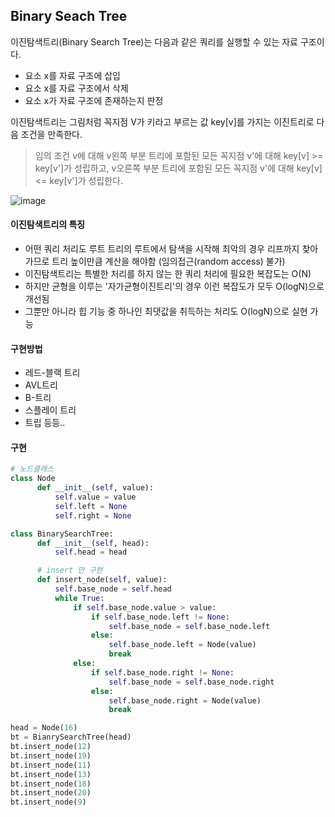 ## Binary Seach Tree

이진탐색트리(Binary Search Tree)는 다음과 같은 쿼리를 실행할 수 있는 자료 구조이다.

- 요소 x를 자료 구조에 삽입
- 요소 x를 자료 구조에서 삭제
- 요소 x가 자료 구조에 존재하는지 판정

이진탐색트리는 그림처럼 꼭지점 V가 키라고 부르는 값 key[v]를 가지는 이진트리로 다음 조건을 만족한다.

> 임의 조건 v에 대해 v왼쪽 부분 트리에 포함된 모든 꼭지점 v'에 대해 key[v] >= key[v']가 성립하고,
> v오른쪽 부분 트리에 포함된 모든 꼭지점 v'에 대해 key[v] <= key[v']가 성립한다.

![image](https://user-images.githubusercontent.com/48708746/199109584-9629c69f-a201-4a78-b08c-0569ba8c1e8c.png)

#### 이진탐색트리의 특징

- 어떤 쿼리 처리도 루트 트리의 루트에서 탐색을 시작해 최악의 경우 리프까지 찾아가므로 트리 높이만큼 계산을 해야함 (임의접근(random access) 불가)
- 이진탐색트리는 특별한 처리를 하지 않는 한 쿼리 처리에 필요한 복잡도는 O(N)
- 하지만 균형을 이루는 '자가균형이진트리'의 경우 이런 복잡도가 모두 O(logN)으로 개선됨
- 그뿐만 아니라 힙 기능 중 하나인 최댓값을 취득하는 처리도 O(logN)으로 실현 가능

#### 구현방법

- 레드-블랙 트리
- AVL트리
- B-트리
- 스플레이 트리
- 트립 등등..

#### 구현

```python
# 노드클래스
class Node
      def __init__(self, value):
          self.value = value
          self.left = None
          self.right = None

class BinarySearchTree:
      def __init__(self, head):
          self.head = head

      # insert 만 구현
      def insert_node(self, value):
          self.base_node = self.head
          while True:
              if self.base_node.value > value:
                  if self.base_node.left != None:
                      self.base_node = self.base_node.left
                  else:
                      self.base_node.left = Node(value)
                      break
              else:
                  if self.base_node.right != None:
                      self.base_node = self.base_node.right
                  else:
                      self.base_node.right = Node(value)
                      break

head = Node(16)
bt = BianrySearchTree(head)
bt.insert_node(12)
bt.insert_node(19)
bt.insert_node(11)
bt.insert_node(13)
bt.insert_node(18)
bt.insert_node(20)
bt.insert_node(9)



```
